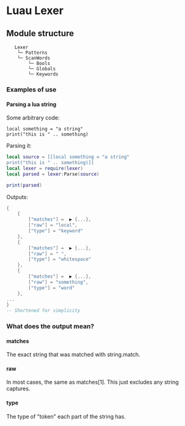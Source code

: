 # Luau Lexer

## Module structure
```
   Lexer
    └─ Patterns
    └─ ScanWords
        └─ Bools
        └─ Globals
        └─ Keywords
```

### Examples of use
#### Parsing a lua string
Some arbitrary code:
```luau
local something = "a string"
print("this is " .. something)
```

Parsing it:
```lua
local source = [[local something = "a string"
print("this is " .. something)]]
local lexer = require(lexer)
local parsed = lexer:Parse(source)

print(parsed)
```

Outputs:
```lua
{
    {
        ["matches"] =  ▶ {...},
        ["raw"] = "local",
        ["type"] = "keyword"
    },
    {
        ["matches"] =  ▶ {...},
        ["raw"] = " ",
        ["type"] = "whitespace"
    },
    {
        ["matches"] =  ▶ {...},
        ["raw"] = "something",
        ["type"] = "word"
    },
...
}
-- Shortened for simplicity
```

### What does the output mean?
#### matches
The exact string that was matched with string.match.

#### raw
In most cases, the same as matches[1]. This just excludes any string captures.

#### type
The type of "token" each part of the string has.